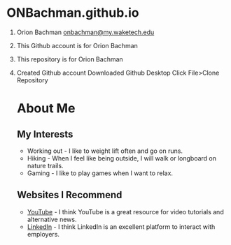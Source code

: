 # ONBachman.github.io

1. Orion Bachman
   onbachman@my.waketech.edu
2. This Github account is for Orion Bachman
3. This repository is for Orion Bachman
4. Created Github account
   Downloaded Github Desktop
   Click File>Clone Repository

   # About Me
   ## My Interests
    * Working out - I like to weight lift often and go on runs.
    * Hiking - When I feel like being outside, I will walk or longboard on nature trails.
    * Gaming - I like to play games when I want to relax.
   ## Websites I Recommend
    * [YouTube](https://www.youtube.com) - I think YouTube is a great resource for video tutorials and alternative news.
    * [LinkedIn](https://www.linkedin.com) - I think LinkedIn is an excellent platform to interact with employers.
